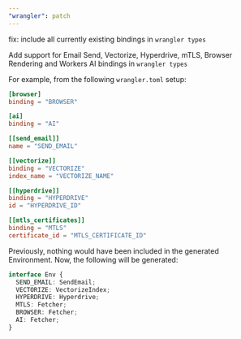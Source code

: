 ```yaml
---
"wrangler": patch
---
```


fix: include all currently existing bindings in `wrangler types`

Add support for Email Send, Vectorize, Hyperdrive, mTLS, Browser Rendering and Workers AI bindings in `wrangler types`

For example, from the following `wrangler.toml` setup:

```toml
[browser]
binding = "BROWSER"

[ai]
binding = "AI"

[[send_email]]
name = "SEND_EMAIL"

[[vectorize]]
binding = "VECTORIZE"
index_name = "VECTORIZE_NAME"

[[hyperdrive]]
binding = "HYPERDRIVE"
id = "HYPERDRIVE_ID"

[[mtls_certificates]]
binding = "MTLS"
certificate_id = "MTLS_CERTIFICATE_ID"
```

Previously, nothing would have been included in the generated Environment.
Now, the following will be generated:

```ts
interface Env {
  SEND_EMAIL: SendEmail;
  VECTORIZE: VectorizeIndex;
  HYPERDRIVE: Hyperdrive;
  MTLS: Fetcher;
  BROWSER: Fetcher;
  AI: Fetcher;
}
```
